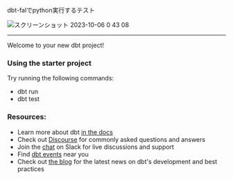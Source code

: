 dbt-falでpython実行するテスト

![スクリーンショット 2023-10-06 0 43 08](https://github.com/y-tsuzaki/dbt-python-sample/assets/26266190/7d3990f8-abeb-4e33-9fb0-b425258f38d2)

--- 
Welcome to your new dbt project!

### Using the starter project

Try running the following commands:
- dbt run
- dbt test


### Resources:
- Learn more about dbt [in the docs](https://docs.getdbt.com/docs/introduction)
- Check out [Discourse](https://discourse.getdbt.com/) for commonly asked questions and answers
- Join the [chat](https://community.getdbt.com/) on Slack for live discussions and support
- Find [dbt events](https://events.getdbt.com) near you
- Check out [the blog](https://blog.getdbt.com/) for the latest news on dbt's development and best practices
